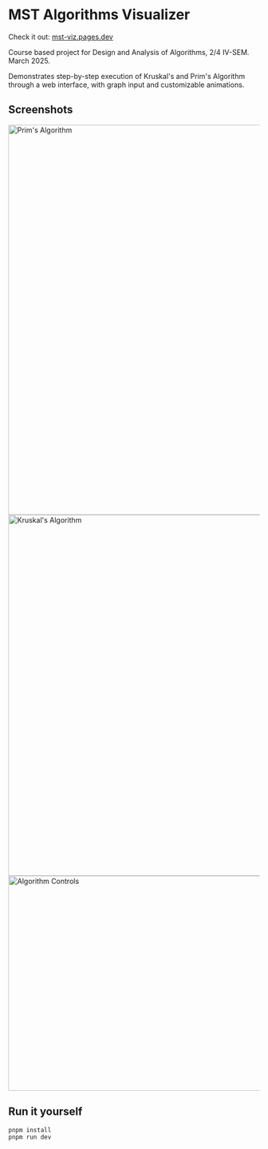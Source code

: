 # MST Algorithms Visualizer

Check it out: [mst-viz.pages.dev](https://mst-viz.pages.dev/)

Course based project for Design and Analysis of Algorithms, 2/4 IV-SEM. March 2025.

Demonstrates step-by-step execution of Kruskal's and Prim's Algorithm through a web interface, with graph input and customizable animations.

## Screenshots

<img width="1393" height="782" alt="Prim's Algorithm" src="https://github.com/user-attachments/assets/ca61a82b-8d18-42b8-8a66-afd1ef6413aa" />
<br>
<img width="1393" height="724" alt="Kruskal's Algorithm" src="https://github.com/user-attachments/assets/9a2bcaa4-7ec6-4409-bde0-133b468f3384" />
<br>
<img width="698" height="431" alt="Algorithm Controls" src="https://github.com/user-attachments/assets/0a3fff53-54b6-46f5-ad98-9f51cc21a70a" />



## Run it yourself

```bash
pnpm install
pnpm run dev
```
